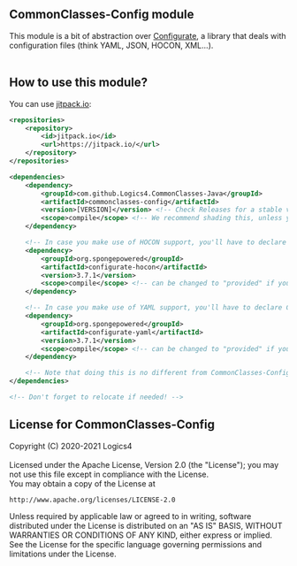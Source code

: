 ## CommonClasses-Config module

This module is a bit of abstraction over [Configurate](https://github.com/SpongePowered/Configurate), a library that deals with configuration files (think YAML, JSON, HOCON, XML...).</br></br>

## How to use this module?
You can use [jitpack.io](https://jitpack.io/):</br>

```xml
<repositories>
    <repository>
        <id>jitpack.io</id>
        <url>https://jitpack.io/</url>
    </repository>
</repositories>

<dependencies>
    <dependency>
        <groupId>com.github.Logics4.CommonClasses-Java</groupId>
        <artifactId>commonclasses-config</artifactId>
        <version>[VERSION]</version> <!-- Check Releases for a stable version. This can be replaced with either a GitHub Releases tag, commit hash or "<branchname>-SNAPSHOT". Read more at https://jitpack.io/docs/#building-with-jitpack -->
        <scope>compile</scope> <!-- We recommend shading this, unless your runtime's classpath already has this library. -->
    </dependency>

    <!-- In case you make use of HOCON support, you'll have to declare Configurate-HOCON as a dependency by yourself. -->
    <dependency>
        <groupId>org.spongepowered</groupId>
        <artifactId>configurate-hocon</artifactId>
        <version>3.7.1</version>
        <scope>compile</scope> <!-- can be changed to "provided" if you don't need to shade it -->
    </dependency>

    <!-- In case you make use of YAML support, you'll have to declare Configurate-YAML as a dependency by yourself. -->
    <dependency>
        <groupId>org.spongepowered</groupId>
        <artifactId>configurate-yaml</artifactId>
        <version>3.7.1</version>
        <scope>compile</scope> <!-- can be changed to "provided" if you don't need to shade it -->
    </dependency>

    <!-- Note that doing this is no different from CommonClasses-Config already shading them by default, so there should be no concern about bigger filesizes. -->
</dependencies>

<!-- Don't forget to relocate if needed! -->
```

## License for CommonClasses-Config
Copyright (C) 2020-2021 Logics4</br></br>
Licensed under the Apache License, Version 2.0 (the "License");
you may not use this file except in compliance with the License.</bR>
You may obtain a copy of the License at

    http://www.apache.org/licenses/LICENSE-2.0

Unless required by applicable law or agreed to in writing, software
distributed under the License is distributed on an "AS IS" BASIS,
WITHOUT WARRANTIES OR CONDITIONS OF ANY KIND, either express or implied.
See the License for the specific language governing permissions and
limitations under the License.
